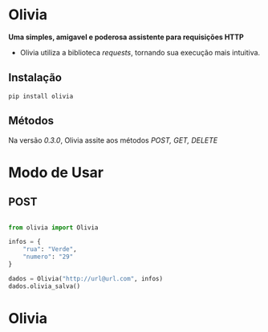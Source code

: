 # Olivia

**Uma simples, amigavel e poderosa assistente para requisições HTTP**

- Olivia utiliza a biblioteca *requests*, tornando sua execução mais intuitiva.

## Instalação
    pip install olivia

## Métodos
Na versão *0.3.0*, Olivia assite aos métodos *POST, GET, DELETE*

# Modo de Usar
## POST

``` python

from olivia import Olivia

infos = {
    "rua": "Verde",
    "numero": "29"
}

dados = Olivia("http://url@url.com", infos)
dados.olivia_salva()

```
# Olivia
